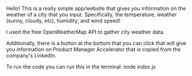 Hello!
This is a really simple app/website that gives you information on the weather of a city that you input. 
Specifically, the temperature, weather (sunny, cloudy, etc), humidity, and wind speed!

I used the free OpenWeatherMap API to gather city weather data.

Additionally, there is a button at the bottom that you can click that will give you information on Product Manager Accelerator that is copied from the company's LinkedIn.

To run the code you can run this in the terminal: node index.js


